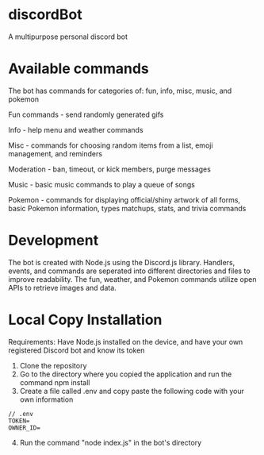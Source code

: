 # discordBot
A multipurpose personal discord bot

# Available commands
The bot has commands for categories of: fun, info, misc, music, and pokemon

Fun commands - send randomly generated gifs 

Info - help menu and weather commands

Misc - commands for choosing random items from a list, emoji management, and reminders

Moderation - ban, timeout, or kick members, purge messages

Music - basic music commands to play a queue of songs 

Pokemon - commands for displaying official/shiny artwork of all forms, basic Pokemon information, types matchups, stats, and trivia commands

# Development
The bot is created with Node.js using the Discord.js library. Handlers, events, and commands are seperated into different directories and files to improve readability. The fun, weather, and Pokemon commands utilize open APIs to retrieve images and data. 

# Local Copy Installation
Requirements: Have Node.js installed on the device, and have your own registered Discord bot and know its token
1. Clone the repository
2. Go to the directory where you copied the application and run the command npm install
3. Create a file called .env and copy paste the following code with your own information
```
// .env 
TOKEN=
OWNER_ID=
```
 
4. Run the command "node index.js" in the bot's directory

